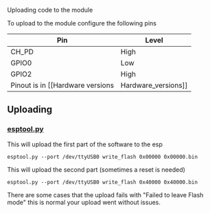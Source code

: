 Uploading code to the module

To upload to the module configure the following pins

| Pin | Level | 
| --- | ----- | 
| CH_PD | High |
| GPIO0 | Low |
| GPIO2 | High |
Pinout is in [[Hardware versions|Hardware_versions]]
## Uploading
### [esptool.py](https://github.com/themadinventor/esptool/blob/master/esptool.py)
This will upload the first part of the software to the esp
```
esptool.py --port /dev/ttyUSB0 write_flash 0x00000 0x00000.bin
```

This will upload the second part (sometimes a reset is needed)
```
esptool.py --port /dev/ttyUSB0 write_flash 0x40000 0x40000.bin
```

There are some cases that the upload fails with "Failed to leave Flash mode" this is normal your upload went without issues.